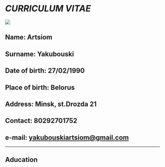 # ***CURRICULUM VITAE***
![](C:\code\rsschool-cv\foto.jpg)
## **Name**: Artsiom
## **Surname**: Yakubouski
## **Date of birth**: 27/02/1990
## **Place of birth**: Belorus
## **Address**: Minsk, st.Drozda 21
## **Contact**: 80292701752
## **e-mail**: yakubouskiartsiom@gmail.com
---
## **Aducation**
